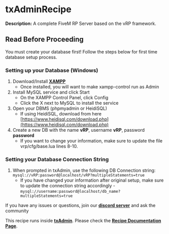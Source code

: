 # txAdminRecipe
**Description:** A complete FiveM RP Server based on the vRP framework.

## Read Before Proceeding
You must create your database first! Follow the steps below for first time database setup process.
 
### Setting up your Database (Windows)
1.  Download/Install [**XAMPP**](https://www.apachefriends.org/download.html)
    -  Once installed, you will want to make xampp-control run as Admin
2.  Install MySQL service and click Start
    -  On the XAMPP Control Panel, click Config
    -  Click the X next to MySQL to install the service
3.  Open your DBMS (phpmyadmin or HeidiSQL)
    -  If using HeidiSQL, download from here [https://www.heidisql.com/download.php](https://www.heidisql.com/download.php)
4.  Create a new DB with the name **vRP**, username **vRP**, password **password**
    -  If you want to change your information, make sure to update the file vrp/cfg/base.lua lines 8-10.

### Setting your Database Connection String
1.  When prompted in txAdmin, use the following DB Connection string: `mysql://vRP:password@localhost/vRP?multipleStatements=true`
    - If you have changed your information after original setup, make sure to update the connection string accordingly - `mysql://username:password@localhost/db_name?multipleStatements=true`

If you have any issues or questions, join our [**discord server**](https://discord.gg/yFfj2pbe6d) and ask the community

This recipe runs inside [**txAdmin**](https://github.com/tabarra/txAdmin).
Please check the [**Recipe Documentation Page**](https://github.com/tabarra/txAdmin/blob/master/docs/recipe.md).
